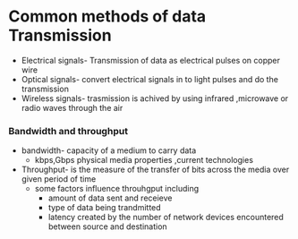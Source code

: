 # Common methods of data Transmission
- Electrical signals- Transmission of data as electrical pulses on copper wire
- Optical signals- convert electrical signals in to light pulses and do the transmission
- Wireless signals- trasmission is achived by using infrared ,microwave or radio waves through the air
### Bandwidth and throughput
- bandwidth- capacity of a medium to carry data
    - kbps,Gbps  physical media properties ,current technologies
- Throughput- is  the measure of the transfer of bits across the media over given period of time
  - some factors influence throuhgput including
      - amount of data sent and receieve
      - type of data being trandmitted
      - latency created by the number of network devices  encountered between source and destination
 
